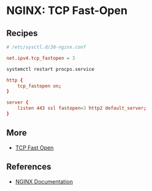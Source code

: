 # NGINX: TCP Fast-Open

## Recipes

```conf
# /etc/sysctl.d/30-nginx.conf

net.ipv4.tcp_fastopen = 3
```

```bash
systemctl restart procps.service
```

```conf
http {
    tcp_fastopen on;
}

server {
    listen 443 ssl fastopen=3 http2 default_server;
}
```

## More

- [TCP Fast Open](../../admin/net/tcp_fastopen)

## References

- [NGINX Documentation](https://nginx.org/en/docs/)

